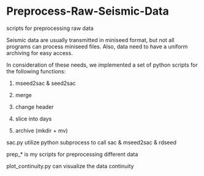 # Preprocess-Raw-Seismic-Data
scripts for preprocessing raw data

Seismic data are usually transmitted in miniseed format, but not all programs can process miniseed files. Also, data need to have a uniform archiving for easy access.

In consideration of these needs, we implemented a set of python scripts for the following functions:

1. mseed2sac & seed2sac

2. merge

3. change header

4. slice into days

5. archive (mkdir + mv)

sac.py utilize python subprocess to call sac & mseed2sac & rdseed

prep_* is my scripts for preprocessing different data

plot_continuity.py can visualize the data continuity
